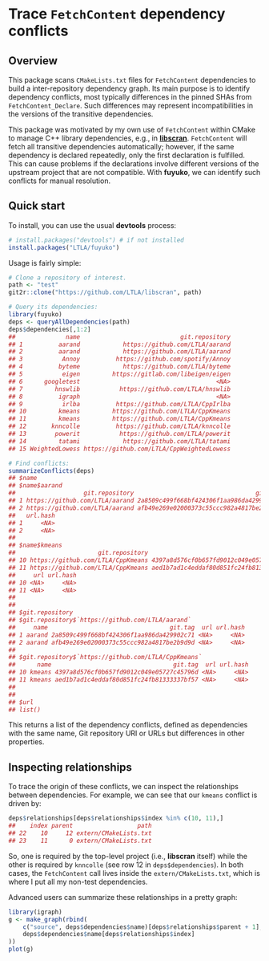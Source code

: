 # Trace `FetchContent` dependency conflicts

## Overview

This package scans `CMakeLists.txt` files for `FetchContent` dependencies to build a inter-repository dependency graph.
Its main purpose is to identify dependency conflicts, most typically differences in the pinned SHAs from `FetchContent_Declare`.
Such differences may represent incompatibilities in the versions of the transitive dependencies.

This package was motivated by my own use of `FetchContent` within CMake to manage C++ library dependencies, e.g., in [**libscran**](https://github.com/LTLA/libscran).
`FetchContent` will fetch all transitive dependencies automatically; however, if the same dependency is declared repeatedly, only the first declaration is fulfilled.
This can cause problems if the declarations involve different versions of the upstream project that are not compatible. 
With **fuyuko**, we can identify such conflicts for manual resolution.

## Quick start

To install, you can use the usual **devtools** process:

```r
# install.packages("devtools") # if not installed
install.packages("LTLA/fuyuko")
```

Usage is fairly simple:

```r
# Clone a repository of interest.
path <- "test"
git2r::clone("https://github.com/LTLA/libscran", path)

# Query its dependencies:
library(fuyuko)
deps <- queryAllDependencies(path)
deps$dependencies[,1:2]
##              name                            git.repository
## 1          aarand            https://github.com/LTLA/aarand
## 2          aarand            https://github.com/LTLA/aarand
## 3           Annoy          https://github.com/spotify/Annoy
## 4          byteme            https://github.com/LTLA/byteme
## 5           eigen         https://gitlab.com/libeigen/eigen
## 6      googletest                                      <NA>
## 7         hnswlib           https://github.com/LTLA/hnswlib
## 8          igraph                                      <NA>
## 9           irlba          https://github.com/LTLA/CppIrlba
## 10         kmeans         https://github.com/LTLA/CppKmeans
## 11         kmeans         https://github.com/LTLA/CppKmeans
## 12       knncolle          https://github.com/LTLA/knncolle
## 13        powerit           https://github.com/LTLA/powerit
## 14         tatami            https://github.com/LTLA/tatami
## 15 WeightedLowess https://github.com/LTLA/CppWeightedLowess

# Find conflicts:
summarizeConflicts(deps)
## $name
## $name$aarand
##                   git.repository                                  git.tag  url
## 1 https://github.com/LTLA/aarand 2a8509c499f668bf424306f1aa986da429902c71 <NA>
## 2 https://github.com/LTLA/aarand afb49e269e02000373c55ccc982a4817be2b9d9d <NA>
##   url.hash
## 1     <NA>
## 2     <NA>
## 
## $name$kmeans
##                       git.repository                                  git.tag
## 10 https://github.com/LTLA/CppKmeans 4397a8d576cf0b657fd9012c049e05727c45796d
## 11 https://github.com/LTLA/CppKmeans aed1b7ad1c4eddaf80d851fc24fb81333337bf57
##     url url.hash
## 10 <NA>     <NA>
## 11 <NA>     <NA>
## 
## 
## $git.repository
## $git.repository$`https://github.com/LTLA/aarand`
##     name                                  git.tag  url url.hash
## 1 aarand 2a8509c499f668bf424306f1aa986da429902c71 <NA>     <NA>
## 2 aarand afb49e269e02000373c55ccc982a4817be2b9d9d <NA>     <NA>
## 
## $git.repository$`https://github.com/LTLA/CppKmeans`
##      name                                  git.tag  url url.hash
## 10 kmeans 4397a8d576cf0b657fd9012c049e05727c45796d <NA>     <NA>
## 11 kmeans aed1b7ad1c4eddaf80d851fc24fb81333337bf57 <NA>     <NA>
## 
## 
## $url
## list()
```

This returns a list of the dependency conflicts, defined as dependencies with the same name, Git repository URI or URLs but differences in other properties.

## Inspecting relationships

To trace the origin of these conflicts, we can inspect the relationships between dependencies.
For example, we can see that our `kmeans` conflict is driven by:

```r
deps$relationships[deps$relationships$index %in% c(10, 11),]
##    index parent                  path
## 22    10     12 extern/CMakeLists.txt
## 23    11      0 extern/CMakeLists.txt
```

So, one is required by the top-level project (i.e., **libscran** itself) while the other is required by `knncolle` (see row 12 in `deps$dependencies`).
In both cases, the `FetchContent` call lives inside the `extern/CMakeLists.txt`, which is where I put all my non-test dependencies.

Advanced users can summarize these relationships in a pretty graph:

```r
library(igraph)
g <- make_graph(rbind(
    c("source", deps$dependencies$name)[deps$relationships$parent + 1],
    deps$dependencies$name[deps$relationships$index]
))
plot(g)
```

